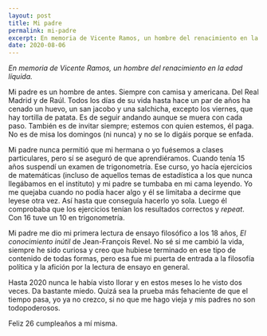```yaml
---
layout: post
title: Mi padre
permalink: mi-padre
excerpt: En memoria de Vicente Ramos, un hombre del renacimiento en la edad líquida.
date: 2020-08-06
--- 
```

*En memoria de Vicente Ramos, un hombre del renacimiento en la edad líquida.*

Mi padre es un hombre de antes. Siempre con camisa y americana. Del Real Madrid y de Raúl. Todos los días de su vida hasta hace un par de años ha cenado un huevo, un san jacobo y una salchicha, excepto los viernes, que hay tortilla de patata. Es de seguir andando aunque se muera con cada paso. También es de invitar siempre; estemos con quien estemos, él paga. No es de misa los domingos (ni nunca) y no se lo digáis porque se enfada.

Mi padre nunca permitió que mi hermana o yo fuésemos a clases particulares, pero sí se aseguró de que aprendiéramos. Cuando tenía 15 años suspendí un examen de trigonometría. Ese curso, yo hacía ejercicios de matemáticas (incluso de aquellos temas de estadística a los que nunca llegábamos en el instituto) y mi padre se tumbaba en mi cama leyendo. Yo me quejaba cuando no podía hacer algo y él se limitaba a decirme que leyese otra vez. Así hasta que conseguía hacerlo yo sola. Luego él comprobaba que los ejercicios tenían los resultados correctos y *repeat*. Con 16 tuve un 10 en trigonometría.

Mi padre me dio mi primera lectura de ensayo filosófico a los 18 años, *El conocimiento inútil* de Jean-François Revel. No sé si me cambió la vida, siempre he sido curiosa y creo que hubiese terminado en ese tipo de contenido de todas formas, pero esa fue mi puerta de entrada a la filosofía política y la afición por la lectura de ensayo en general.

Hasta 2020 nunca le había visto llorar y en estos meses lo he visto dos veces. Da bastante miedo. Quizá sea la prueba más fehaciente de que el tiempo pasa, yo ya no crezco, si no que me hago vieja y mis padres no son todopoderosos.

Feliz 26 cumpleaños a mí misma.
